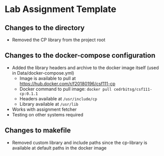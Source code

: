 # Lab Assignment Template
## Changes to the directory
- Removed the CP library from the project root

## Changes to the docker-compose configuration
- Added the library headers and archive to the docker image itself (used in Data/docker-compose.yml)
  - Image is available to pull at https://hub.docker.com/r/f20180196/csf111-cp
  - Docker command to pull image: `docker pull cedrbitsg/csf111-cp:0.1.1`
  - Headers available at `/usr/include/cp`
  - Library available at `/usr/lib`
- Works with assignment fetcher
- Testing on other systems required

## Changes to makefile
- Removed custom library and include paths since the cp-library is available at default paths in the docker image